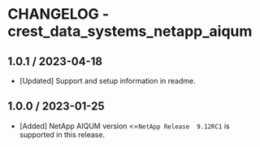 # CHANGELOG - crest_data_systems_netapp_aiqum

## 1.0.1 / 2023-04-18

- [Updated] Support and setup information in readme.

## 1.0.0 / 2023-01-25

- [Added] NetApp AIQUM version <=`NetApp Release  9.12RC1` is supported in this release.
